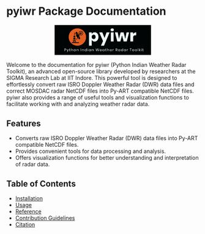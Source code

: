 # pyiwr Package Documentation


<p align="center">
  <img src="../pyiwr.png" alt="pyiwr" width="50%">
</p>


Welcome to the documentation for pyiwr (Python Indian Weather Radar Toolkit), an advanced open-source library developed by researchers at the SIGMA Research Lab at IIT Indore. This powerful tool is designed to effortlessly convert raw ISRO Doppler Weather Radar (DWR) data files and correct MOSDAC radar NetCDF files into Py-ART compatible NetCDF files. pyiwr also provides a range of useful tools and visualization functions to facilitate working with and analyzing weather radar data.

## Features

- Converts raw ISRO Doppler Weather Radar (DWR) data files into Py-ART compatible NetCDF files.
- Provides convenient tools for data processing and analysis.
- Offers visualization functions for better understanding and interpretation of radar data.

## Table of Contents
- [Installation](installation.md)
- [Usage](usage.md)
- [Reference](Reference.md)
- [Contribution Guidelines](contribution.md)
- [Citation](citation.md)


